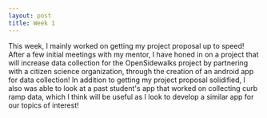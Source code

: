 ```yaml
---
layout: post
title: Week 1
---
```


This week, I mainly worked on getting my project proposal up to speed! After a few initial meetings with my mentor, I have honed in on a project that will increase data collection for the OpenSidewalks project by partnering with a citizen science organization, through the creation of an android app for data collection! In addition to getting my project proposal solidified, I also was able to look at a past student's app that worked on collecting curb ramp data, which I think will be useful as I look to develop a similar app for our topics of interest!
